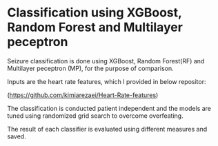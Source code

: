 # Classification using XGBoost, Random Forest and Multilayer peceptron
Seizure classification is done using XGBoost, Random Forest(RF) and Multilayer peceptron (MP), for the purpose of comparison.

Inputs are the heart rate features, which I provided in below repositor:

(https://github.com/kimiarezaei/Heart-Rate-features)

The classification is conducted patient independent and the models are tuned using randomized grid search to overcome overfeating.

The result of each classifier is evaluated using different measures and saved.
